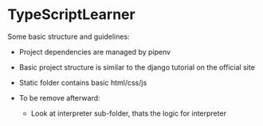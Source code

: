 # TypeScriptLearner
Some basic structure and guidelines:

- Project dependencies are managed by pipenv
- Basic project structure is similar to the django tutorial on the official site
- Static folder contains basic html/css/js

- To be remove afterward:
    + Look at interpreter sub-folder, thats the logic for interpreter